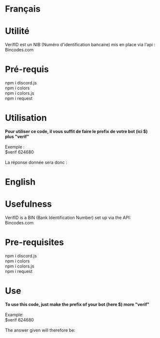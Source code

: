 # Français

# Utilité
VerifID est un NIB (Numéro d'identification bancaire) mis en place via l'api : Bincodes.com

# Pré-requis
npm i discord.js<br/>
npm i colors<br/>
npm i colors.js<br/>
npm i request<br/>

# Utilisation
__Pour utiliser ce code, il vous suffit de faire le prefix de votre bot (ici $) plus "verif"__<br/><br/>Exemple :<br/>
$verif 624680<br/><br/>
La réponse donnée sera donc :<br/>

# English

# Usefulness
VerifID is a BIN (Bank Identification Number) set up via the API: Bincodes.com

# Pre-requisites
npm i discord.js <br/>
npm i colors <br/>
npm i colors.js <br/>
npm i request <br/>

# Use
__To use this code, just make the prefix of your bot (here $) more "verif"__<br/><br/>Example: <br/>
$verif 624680 <br/><br/>
The answer given will therefore be: <br/>
